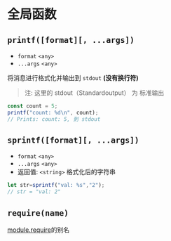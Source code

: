 # 全局函数

## `printf([format][, ...args])`
* `format` `<any>`
* `...args` `<any>`

将消息进行格式化并输出到  `stdout` **(没有换行符)**
> 注: 这里的 stdout（Standardoutput） 为 标准输出
```javascript
const count = 5;
printf("count: %d\n", count);
// Prints: count: 5, 到 stdout
```
<!-- 部分复制自 Node.JS 的文档 --> 

## `sprintf([format][, ...args])`
* `format` `<any>`
* `...args` `<any>`
* 返回值: `<string>` 格式化后的字符串
```javascript
let str=sprintf("val: %s","2");
// str = "val: 2"
```

## `require(name)`
[module.require](模块.md#modulerequirename)的别名

